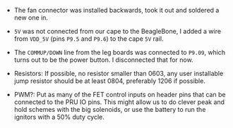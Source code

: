 
  * The fan connector was installed backwards, took it out and soldered a new one
in.

  * `5V` was not connected from our cape to the BeagleBone, I added a wire from
    `VDD_5V` (pins `P9.5` and `P9.6`) to the cape `5V` rail.

  * The `COMMUP/DOWN` line from the leg boards was connected to `P9.09`, which
    turns out to be the power button. I disconnected that for now.
    
  * Resistors:  If possible, no resistor smaller than 0603, any user installable
     jump resistor should be at least 0804, preferably 1206 if possible.
     
  * PWM?:  Put as many of the FET control inputs on header pins that can be
      connected to the PRU IO pins.  This might allow us to do clever peak
      and hold schemes with the big solenoids, or use the battery to run the
      ignitors with a 50% duty cycle.
